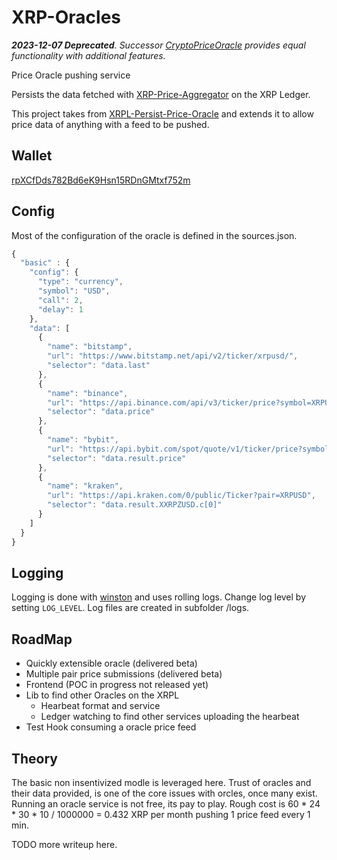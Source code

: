 # XRP-Oracles

<em>**2023-12-07 Deprecated**. Successor [CryptoPriceOracle](https://github.com/radynamics/CryptoPriceOracle) provides equal functionality with additional features.</em>

Price Oracle pushing service

Persists the data fetched with [XRP-Price-Aggregator](https://github.com/lathanbritz/XRP-Price-Aggregator) on the XRP Ledger. 

This project takes from [XRPL-Persist-Price-Oracle](https://github.com/XRPL-Labs/XRPL-Persist-Price-Oracle) and extends it to allow price data of anything with a feed to be pushed.

## Wallet
[rpXCfDds782Bd6eK9Hsn15RDnGMtxf752m](https://bithomp.com/explorer/rpXCfDds782Bd6eK9Hsn15RDnGMtxf752m)

## Config
Most of the configuration of the oracle is defined in the sources.json.

```javascript
{
  "basic" : {
    "config": {
      "type": "currency",
      "symbol": "USD",
      "call": 2,
      "delay": 1
    },
    "data": [
      {
        "name": "bitstamp",
        "url": "https://www.bitstamp.net/api/v2/ticker/xrpusd/",
        "selector": "data.last"
      },
      {
        "name": "binance",
        "url": "https://api.binance.com/api/v3/ticker/price?symbol=XRPUSDT",
        "selector": "data.price"
      },
      {
        "name": "bybit",
        "url": "https://api.bybit.com/spot/quote/v1/ticker/price?symbol=XRPUSDT",
        "selector": "data.result.price"
      },
      {
        "name": "kraken",
        "url": "https://api.kraken.com/0/public/Ticker?pair=XRPUSD",
        "selector": "data.result.XXRPZUSD.c[0]"
      } 
    ]
  }
}
```

## Logging

Logging is done with [winston](https://github.com/winstonjs/winston) and uses rolling logs. Change log level by setting `LOG_LEVEL`. Log files are created in subfolder /logs.

## RoadMap

- Quickly extensible oracle (delivered beta)
- Multiple pair price submissions (delivered beta)
- Frontend (POC in progress not released yet)
- Lib to find other Oracles on the XRPL
  - Hearbeat format and service
  - Ledger watching to find other services uploading the hearbeat
- Test Hook consuming a oracle price feed


## Theory
The basic non insentivized modle is leveraged here. Trust of oracles and their data provided, is one of the core issues with orcles, once many exist. Running an oracle service is not free, its pay to play. Rough cost is 60 * 24 * 30 * 10 / 1000000 = 0.432 XRP per month pushing 1 price feed every 1 min. 

TODO more writeup here.